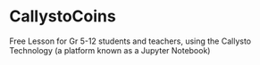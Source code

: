 # CallystoCoins
Free Lesson for Gr 5-12 students and teachers, using the Callysto Technology (a platform known as a Jupyter Notebook)
